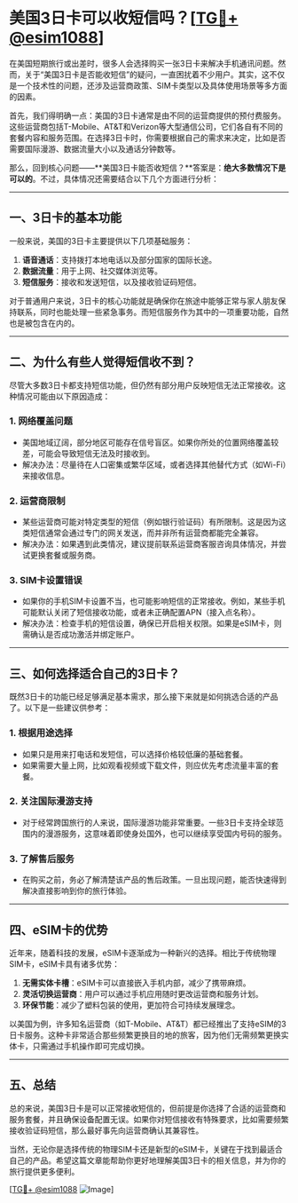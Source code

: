 # 美国3日卡可以收短信吗？[[TG💪+ @esim1088](https://t.me/s/esim1088)]

在美国短期旅行或出差时，很多人会选择购买一张3日卡来解决手机通讯问题。然而，关于“美国3日卡是否能收短信”的疑问，一直困扰着不少用户。其实，这不仅是一个技术性的问题，还涉及运营商政策、SIM卡类型以及具体使用场景等多方面的因素。

首先，我们得明确一点：美国的3日卡通常是由不同的运营商提供的预付费服务。这些运营商包括T-Mobile、AT&T和Verizon等大型通信公司，它们各自有不同的套餐内容和服务范围。在选择3日卡时，你需要根据自己的需求来决定，比如是否需要国际漫游、数据流量大小以及通话分钟数等。

那么，回到核心问题——**美国3日卡能否收短信？**答案是：**绝大多数情况下是可以的**。不过，具体情况还需要结合以下几个方面进行分析：

---

## 一、3日卡的基本功能

一般来说，美国的3日卡主要提供以下几项基础服务：
1. **语音通话**：支持拨打本地电话以及部分国家的国际长途。
2. **数据流量**：用于上网、社交媒体浏览等。
3. **短信服务**：接收和发送短信，以及接收验证码短信。

对于普通用户来说，3日卡的核心功能就是确保你在旅途中能够正常与家人朋友保持联系，同时也能处理一些紧急事务。而短信服务作为其中的一项重要功能，自然也是被包含在内的。

---

## 二、为什么有些人觉得短信收不到？

尽管大多数3日卡都支持短信功能，但仍然有部分用户反映短信无法正常接收。这种情况可能由以下原因造成：

### 1. **网络覆盖问题**
   - 美国地域辽阔，部分地区可能存在信号盲区。如果你所处的位置网络覆盖较差，可能会导致短信无法及时接收到。
   - 解决办法：尽量待在人口密集或繁华区域，或者选择其他替代方式（如Wi-Fi）来接收信息。

### 2. **运营商限制**
   - 某些运营商可能对特定类型的短信（例如银行验证码）有所限制。这是因为这类短信通常会通过专门的网关发送，而并非所有运营商都能完全兼容。
   - 解决办法：如果遇到此类情况，建议提前联系运营商客服咨询具体情况，并尝试更换套餐或服务商。

### 3. **SIM卡设置错误**
   - 如果你的手机SIM卡设置不当，也可能影响短信的正常接收。例如，某些手机可能默认关闭了短信接收功能，或者未正确配置APN（接入点名称）。
   - 解决办法：检查手机的短信设置，确保已开启相关权限。如果是eSIM卡，则需确认是否成功激活并绑定账户。

---

## 三、如何选择适合自己的3日卡？

既然3日卡的功能已经足够满足基本需求，那么接下来就是如何挑选合适的产品了。以下是一些建议供参考：

### 1. **根据用途选择**
   - 如果只是用来打电话和发短信，可以选择价格较低廉的基础套餐。
   - 如果需要大量上网，比如观看视频或下载文件，则应优先考虑流量丰富的套餐。

### 2. **关注国际漫游支持**
   - 对于经常跨国旅行的人来说，国际漫游功能非常重要。一些3日卡支持全球范围内的漫游服务，这意味着即使身处国外，也可以继续享受国内号码的服务。

### 3. **了解售后服务**
   - 在购买之前，务必了解清楚该产品的售后政策。一旦出现问题，能否快速得到解决直接影响到你的旅行体验。

---

## 四、eSIM卡的优势

近年来，随着科技的发展，eSIM卡逐渐成为一种新兴的选择。相比于传统物理SIM卡，eSIM卡具有诸多优势：

1. **无需实体卡槽**：eSIM卡可以直接嵌入手机内部，减少了携带麻烦。
2. **灵活切换运营商**：用户可以通过手机应用随时更改运营商和服务计划。
3. **环保节能**：减少了塑料包装的使用，更加符合可持续发展理念。

以美国为例，许多知名运营商（如T-Mobile、AT&T）都已经推出了支持eSIM的3日卡服务。这种卡非常适合那些频繁更换目的地的旅客，因为他们无需频繁更换实体卡，只需通过手机操作即可完成切换。

---

## 五、总结

总的来说，美国3日卡是可以正常接收短信的，但前提是你选择了合适的运营商和服务套餐，并且确保设备配置无误。如果你对短信接收有特殊要求，比如需要频繁接收验证码短信，那么最好事先向运营商确认其兼容性。

当然，无论你是选择传统的物理SIM卡还是新型的eSIM卡，关键在于找到最适合自己的产品。希望这篇文章能帮助你更好地理解美国3日卡的相关信息，并为你的旅行提供更多便利。

[[TG💪+ @esim1088](https://t.me/s/esim1088) ![Image](https://i.postimg.cc/4NQfJmqS/Snipaste-2025-05-13-00-14-12.png)]